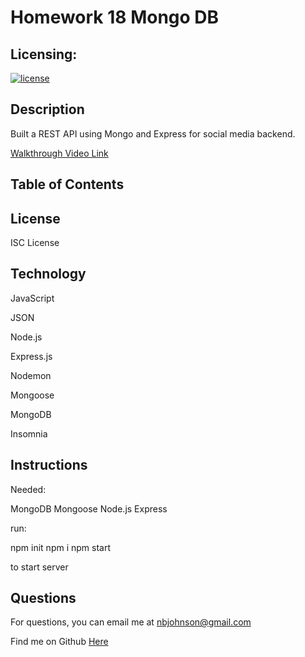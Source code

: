 # Homework 18 Mongo DB

## Licensing:

[![license](https://img.shields.io/badge/license-ISC-yellow)](https://shields.io)

## Description

Built a REST API using Mongo and Express for social media backend.

[Walkthrough Video Link](https://www.youtube.com/watch?v=X5d1MYNaAUM)

## Table of Contents

## License

ISC License

## Technology

JavaScript

JSON

Node.js

Express.js

Nodemon

Mongoose

MongoDB

Insomnia

## Instructions

Needed:

MongoDB
Mongoose
Node.js
Express

run:

npm init
npm i
npm start

to start server

## Questions

For questions, you can email me at nbjohnson@gmail.com

Find me on Github [Here](https://github.com/Elipticblock5)
